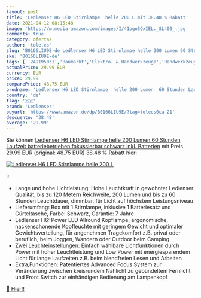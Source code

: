 ```yaml
---
layout: post
title: 'Ledlenser H6 LED Stirnlampe  helle 200 L mit 38.48 % Rabatt'
date: 2021-04-12 08:15:48
image: 'https://m.media-amazon.com/images/I/41pgo5QxIEL._SL400_.jpg'
comments: true
category: ofertas
author: 'tole.es'
slug: 'B0166LIU9E-de Ledlenser H6 LED Stirnlampe helle 200 Lumen 60 Stunden...'
sku: 'B0166LIU9E-de'
tags: [ '249195031','Baumarkt','Elektro- & Handwerkzeuge','Handwerkzeuge','Haushalt','Licht','Produkte','Taschenlampen','Taschenlampen, Stirnlampen & Laternen','ledlenser', ]
actualPrice: 29.99 EUR
currency: EUR
price: 29.99
comparePrice: 48.75 EUR
prodname: 'Ledlenser H6 LED Stirnlampe  helle 200 Lumen  60 Stunden Laufzeit  batteriebetrieben  fokussierbar  schwarz  inkl. Batterien'
country: 'de'
flag: '🇩🇪'
brand: 'Ledlenser'
buyurl: 'https://www.amazon.de/dp/B0166LIU9E/?tag=tolees0ca-21'
descuento: '38.48'
average: '29.99'
---
```


Sie können [Ledlenser H6 LED Stirnlampe  helle 200 Lumen  60 Stunden Laufzeit  batteriebetrieben  fokussierbar  schwarz  inkl. Batterien](https://www.amazon.de/dp/B0166LIU9E/?tag=tolees0ca-21) mit Preis 29.99 EUR (original: 48.75 EUR) 38.48 % Rabatt hier:

[![Ledlenser H6 LED Stirnlampe  helle 200 L](https://m.media-amazon.com/images/I/41pgo5QxIEL._SL400_.jpg)](https://www.amazon.de/dp/B0166LIU9E/?tag=tolees0ca-21)

ℹ️:

- Lange und hohe Lichtleistung: Hohe Leuchtkraft in gewohnter Ledlenser Qualität, bis zu 120 Metern Reichweite, 200 Lumen und bis zu 60 Stunden Leuchtdauer, dimmbar, für Licht auf höchstem Leistungsniveau
- Lieferumfang: Box mit 1 Stirnlampe, inklusive 1 Batteriesatz und Gürteltasche, Farbe: Schwarz, Garantie: 7 Jahre
- Ledlenser H6: Power LED Allround Kopflampe, ergonomische, nackenschonende Kopfleuchte mit geringem Gewicht und optimaler Gewichtsverteilung, für angenehmen Tragekomfort z.B. privat oder beruflich, beim Joggen, Wandern oder Outdoor beim Camping
- Zwei Leuchteinstellungen: Einfach wählbare Lichtfunktionen durch Power mit hoher Leuchtleistung und Low Power mit energiesparendem Licht für lange Laufzeiten z.B. beim blendfreien Lesen und Arbeiten
- Extra,Funktionen: Patentiertes Advanced Focus System zur Veränderung zwischen kreisrundem Nahlicht zu gebündeltem Fernlicht und Front Switch zur einhändigen Bedienung am Lampenkopf

[🛒 Hier!!](https://www.amazon.de/dp/B0166LIU9E/?tag=tolees0ca-21)
